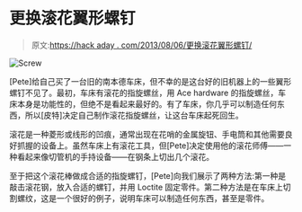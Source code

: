 # 更换滚花翼形螺钉

> 原文:[https://hack aday . com/2013/08/06/更换滚花翼形螺钉/](https://hackaday.com/2013/08/06/replacing-knurled-thumb-screws/)

![Screw](../Images/5032b6c63df8c06ed1abc2529e30755e.png)

[Pete]给自己买了一台旧的南本德车床，但不幸的是这台好的旧机器上的一些翼形螺钉不见了。最初，车床有滚花的指旋螺丝，用 Ace hardware 的指旋螺丝，车床本身是功能性的，但绝不是看起来最好的。有了车床，你几乎可以制造任何东西，所以[皮特]决定自己制作滚花指旋螺丝，让这台车床起死回生。

滚花是一种菱形或线形的凹痕，通常出现在花哨的金属旋钮、手电筒和其他需要良好抓握的设备上。虽然车床上有滚花工具，但[Pete]决定使用他的滚花师傅——一种看起来像切管机的手持设备——在钢条上切出几个滚花。

至于把这个滚花棒做成合适的指旋螺钉，[Pete]向我们展示了两种方法:第一种是敲击滚花钢，放入合适的螺钉，并用 Loctite 固定零件。第二种方法是在车床上切割螺纹，这是一个很好的例子，说明车床可以制造任何东西，甚至是零件。